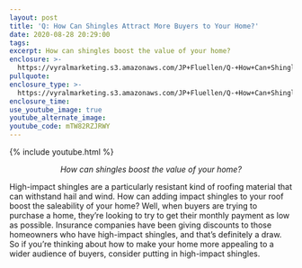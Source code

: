 ```yaml
---
layout: post
title: 'Q: How Can Shingles Attract More Buyers to Your Home?'
date: 2020-08-28 20:29:00
tags:
excerpt: How can shingles boost the value of your home?
enclosure: >-
  https://vyralmarketing.s3.amazonaws.com/JP+Fluellen/Q-+How+Can+Shingles+Attract+More+Buyers+to+Your+Home_.mp4
pullquote:
enclosure_type: >-
  https://vyralmarketing.s3.amazonaws.com/JP+Fluellen/Q-+How+Can+Shingles+Attract+More+Buyers+to+Your+Home_.mp4
enclosure_time:
use_youtube_image: true
youtube_alternate_image:
youtube_code: mTW82RZJRWY
---
```


{% include youtube.html %}

<p style="text-align: center;"><em>How can shingles boost the value of your home?</em></p>

High-impact shingles are a particularly resistant kind of roofing material that can withstand hail and wind. How can adding impact shingles to your roof boost the saleability of your home? Well, when buyers are trying to purchase a home, they’re looking to try to get their monthly payment as low as possible. Insurance companies have been giving discounts to those homeowners who have high-impact shingles, and that’s definitely a draw. So if you’re thinking about how to make your home more appealing to a wider audience of buyers, consider putting in high-impact shingles.